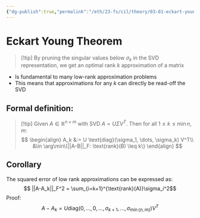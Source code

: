 ```yaml
---
{"dg-publish":true,"permalink":"/eth/23-fs/cil/theory/03-01-eckart-young-theorem/","tags":["eth/cil/theory"],"created":"","updated":""}
---
```


# Eckart Young Theorem
>[!tip] By pruning the singular values below $\sigma_k$ in the SVD representation, we get an optimal rank $k$ approximation of a matrix
>
* Is fundamental to many low-rank approximation problems
* This means that approximations for any $k$ can directly be read-off the SVD
## Formal definition:
>[!tip] Given $A \in \mathbb{R}^{n \times m}$ with SVD $A = U \Sigma V^T$. Then for all $1 \leq k \leq \min{n,m}$:
>$$
>\begin{align}
>A_k &:= U \text{diag}(\sigma_1, \dots, \sigma_k) V^T\\
>	&\in \arg\min\{||A-B||_F: \text{rank}(B) \leq k\}
>\end{align}
>$$

## Corollary
The squared error of low rank approximations can be expressed as:
$$
||A-A_k||_F^2 = \sum_{i=k+1}^{\text{rank}(A)}\sigma_i^2$$
Proof:
$$
A - A_k = U \text{diag}(0, \dots, 0, \dots, \sigma_{k+1}, \dots, \sigma_{\min\{n,m\}})V^T$$
